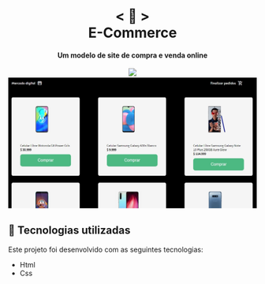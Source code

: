 <h1 align="center">
    < 💱 > <br>
    E-Commerce
</h1>
  
<h4 align="center">
  Um modelo de site de compra e venda online
</h4>

<p align="center">
    <a href="https://nerd0000.github.io/E-Commerce">
        <img src="https://img.shields.io/badge/-Acessar%20aplica%C3%A7%C3%A3o-blue?style=plastic"></img>
    </a>
    <img src="https://github.com/nerd0000/E-Commerce/blob/master/foto.jpg"></img>
</p>

## 🚀 Tecnologias utilizadas

Este projeto foi desenvolvido com as seguintes tecnologias:

- Html
- Css
